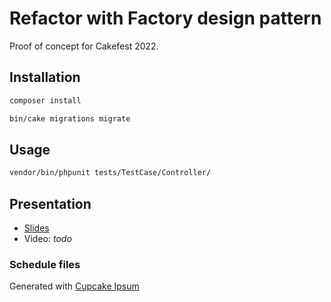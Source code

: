 # Refactor with Factory design pattern

Proof of concept for Cakefest 2022.

## Installation

```bash
composer install

bin/cake migrations migrate
```

## Usage

```bash
vendor/bin/phpunit tests/TestCase/Controller/
```

## Presentation
* [Slides](./Cakefest2022.pptx)
* Video: *todo*

### Schedule files
Generated with [Cupcake Ipsum](http://www.cupcakeipsum.com/)
